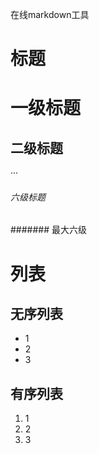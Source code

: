 在线markdown工具

# 标题
# 一级标题
## 二级标题
···
###### 六级标题
####### 最大六级

# 列表
## 无序列表
* 1
* 2
* 3
## 有序列表
1. 1
2. 2
3. 3
